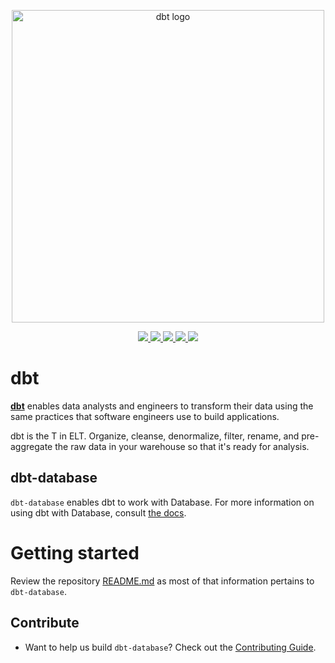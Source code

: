 <p align="center">
    <img
        src="https://raw.githubusercontent.com/dbt-labs/dbt/ec7dee39f793aa4f7dd3dae37282cc87664813e4/etc/dbt-logo-full.svg"
        alt="dbt logo"
        width="500"
    />
</p>

<p align="center">
    <a href="https://pypi.org/project/dbt-database/">
        <img src="https://badge.fury.io/py/dbt-database.svg" />
    </a>
    <a target="_blank" href="https://pypi.org/project/dbt-database/" style="background:none">
        <img src="https://img.shields.io/pypi/pyversions/dbt-database">
    </a>
    <a href="https://github.com/psf/black">
        <img src="https://img.shields.io/badge/code%20style-black-000000.svg" />
    </a>
    <a href="https://github.com/python/mypy">
        <img src="https://www.mypy-lang.org/static/mypy_badge.svg" />
    </a>
    <a href="https://pepy.tech/project/dbt-database">
        <img src="https://static.pepy.tech/badge/dbt-database/month" />
    </a>
</p>

# dbt

**[dbt](https://www.getdbt.com/)** enables data analysts and engineers to transform their data using the same practices that software engineers use to build applications.

dbt is the T in ELT. Organize, cleanse, denormalize, filter, rename, and pre-aggregate the raw data in your warehouse so that it's ready for analysis.

## dbt-database

`dbt-database` enables dbt to work with Database.
For more information on using dbt with Database, consult [the docs](https://docs.getdbt.com/docs/profile-database).

# Getting started

Review the repository [README.md](../README.md) as most of that information pertains to `dbt-database`.

## Contribute

- Want to help us build `dbt-database`? Check out the [Contributing Guide](CONTRIBUTING.md).
